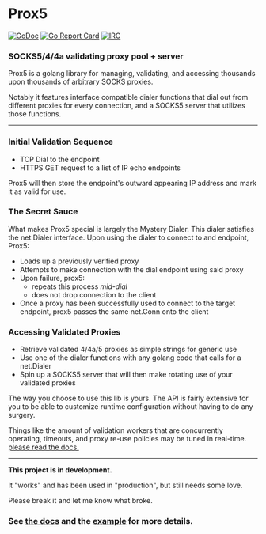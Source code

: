 # Prox5

[![GoDoc](https://godoc.org/git.tcp.direct/kayos/prox5?status.svg)](https://pkg.go.dev/git.tcp.direct/kayos/prox5) [![Go Report Card](https://goreportcard.com/badge/github.com/yunginnanet/prox5)](https://goreportcard.com/report/github.com/yunginnanet/prox5) [![IRC](https://img.shields.io/badge/ircd.chat-%23tcpdirect-blue.svg)](ircs://ircd.chat:6697/#tcpdirect)

### SOCKS5/4/4a validating proxy pool + server

  
Prox5 is a golang library for managing, validating, and accessing thousands upon thousands of arbitrary SOCKS proxies.

Notably it features interface compatible dialer functions that dial out from different proxies for every connection, and a SOCKS5 server that utilizes those functions.

---

### Initial Validation Sequence

- TCP Dial to the endpoint
- HTTPS GET request to a list of IP echo endpoints

Prox5 will then store the endpoint's outward appearing IP address and mark it as valid for use.

### The Secret Sauce

What makes Prox5 special is largely the Mystery Dialer. This dialer satisfies the net.Dialer interface. Upon using the dialer to connect to and endpoint, Prox5:

- Loads up a previously verified proxy
- Attempts to make connection with the dial endpoint using said proxy
- Upon failure, prox5:
  - repeats this process *mid-dial*
  - does not drop connection to the client
- Once a proxy has been successfully used to connect to the target endpoint, prox5 passes the same net.Conn onto the client

### Accessing Validated Proxies

 
 - Retrieve validated 4/4a/5 proxies as simple strings for generic use
 - Use one of the dialer functions with any golang code that calls for a net.Dialer
 - Spin up a SOCKS5 server that will then make rotating use of your validated proxies
 

 
The way you choose to use this lib is yours. The API is fairly extensive for you to be able to customize runtime configuration without having to do any surgery.
  
Things like the amount of validation workers that are concurrently operating, timeouts, and proxy re-use policies may be tuned in real-time. [please read the docs.](https://pkg.go.dev/git.tcp.direct/kayos/Prox5)

 ---
 
**This project is in development.** 

It "works" and has been used in "production", but still needs some love.

Please break it and let me know what broke.

### **See [the docs](https://pkg.go.dev/git.tcp.direct/kayos/Prox5) and the [example](example/main.go) for more details.**

